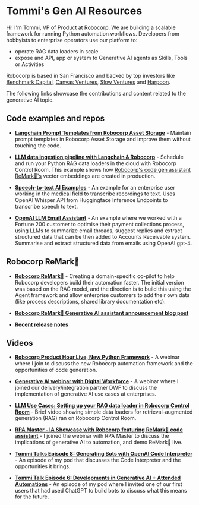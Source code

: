 # Tommi's Gen AI Resources

Hi! I'm Tommi, VP of Product at [Robocorp](https://robocorp.com/). We are building a scalable framework for running Python automation workflows. Developers from hobbyists to enterprise operators use our platform to:
- operate RAG data loaders in scale
- expose and API, app or system to Generative AI agents as Skills, Tools or Activities

Robocorp is based in San Francisco and backed by top investors like [Benchmark Capital](https://www.benchmark.com/), [Canvas Ventures](https://www.canvas.vc/), [Slow Ventures](https://slow-prod.herokuapp.com/) and [Harpoon](https://harpoon.vc/).

The following links showcase the contributions and content related to the generative AI topic.

## Code examples and repos

- **[Langchain Prompt Templates from Robocorp Asset Storage](https://robocorp.com/portal/robot/tonnitommi/example-prompt-template-assets)** - Maintain prompt templates in Robocorp Asset Storage and improve them without touching the code.

- **[LLM data ingestion pipeline with Langchain & Robocorp](https://robocorp.com/portal/robot/robocorp/example-langchain-data-ingestion)** - Schedule and run your Python RAG data loaders in the cloud with Robocorp Control Room. This example shows how [Robocorp's code gen assistant ReMark💬's](https://chat.robocorp.com) vector embeddings are created in production.

- **[Speech-to-text AI Examples](https://robocorp.com/portal/robot/robocorp/example-whisper-transcribe)** - An example for an enterprise user working in the medical field to transcribe recordings to text. Uses OpenAI Whisper API from Huggingface Inference Endpoints to transcribe speech to text.

- **[OpenAI LLM Email Assistant](https://robocorp.com/portal/robot/robocorp/example-llm-emails)** - An example where we worked with a Fortune 200 customer to optimise their payment collections process, using LLMs to summarize email threads, suggest replies and extract structured data that can be then added to Accounts Receivable system. Summarise and extract structured data from emails using OpenAI gpt-4.

## Robocorp ReMark💬

- **[Robocorp ReMark💬](https://chat.robocorp.com/)** - Creating a domain-specific co-pilot to help Robocorp developers build their automation faster. The initial version was based on the RAG model, and the direction is to build this using the Agent framework and allow enterprise customers to add their own data (like process descriptions, shared library documentation etc).
  
- **[Robocorp ReMark💬 Generative AI assistant announcement blog post](https://robocorp.com/blog/introducing-remark-robocorps-generative-ai-assistant)**
  
- **[Recent release notes](https://updates.robocorp.com/tag/remark)**

## Videos

- **[Robocorp Product Hour Live, New Python Framework](https://robocorp.com/webinar/product-hour-live-discover-the-new-automation-framework)** - A webinar where I join to discuss the new Robocorp automation framework and the opportunities of code generation.
  
- **[Generative AI webinar with Digital Workforce](https://robocorp.com/webinar/digital-workforce-robocorp-harnessing-generative-ai-in-modern-automation-and-rpa)** - A webinar where I joined our delivery/integration partner DWF to discuss the implementation of generative AI use cases at enterprises.
  
- **[LLM Use Cases: Setting up your RAG data loader in Robocorp Control Room](https://www.youtube.com/watch?v=nI03s7ibcek)** - Brief video showing simple data loaders for retrieval-augmented generation (RAG) ran on Robocorp Control Room.
  
- **[RPA Master - IA Showcase with Robocorp featuring ReMark💬 code assistant](https://www.youtube.com/watch?v=Gn1U5kKWnN8)** - I joined the webinar with RPA Master to discuss the implications of generative AI to automation, and demo ReMark💬 live.
  
- **[Tommi Talks Episode 8: Generating Bots with OpenAI Code Interpreter](https://www.youtube.com/watch?v=_Wiu-TeEk48)** - An episode of my pod that discusses the Code Interpreter and the opportunities it brings.
  
- **[Tommi Talk Episode 6: Developments in Generative AI + Attended Automations](https://www.youtube.com/watch?v=o-vzN_S_DOU)** - An episode of my pod where I invited one of our first users that had used ChatGPT to build bots to discuss what this means for the future.

